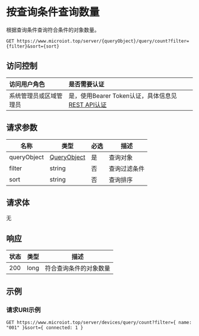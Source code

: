 # 按查询条件查询数量

根据查询条件查询符合条件的对象数量。

``` HTTP
GET https://www.microiot.top/server/{queryObject}/query/count?filter={filter}&sort={sort}
```
## 访问控制

| 访问用户角色           | 是否需要认证                                 |
| :--------------------- | :------------------------------------------- |
| 系统管理员或区域管理员 | 是，使用Bearer Token认证，具体信息见[REST API认证](../api.md) |

## 请求参数

| 名称        | 类型                                  | 必选 | 描述         |
| ----------- | ------------------------------------- | ---- | ------------ |
| queryObject | [QueryObject](queryid.md#queryobject) | 是   | 查询对象     |
| filter      | string                                | 否   | 查询过滤条件 |
| sort        | string                                | 否   | 查询排序     |

## 请求体

无

## 响应

| 状态 | 类型          | 描述           |
| ---- | ------------- | -------------- |
| 200  | long | 符合查询条件的对象数量 |



## 示例

### 请求URI示例

``` HTTP
GET https://www.microiot.top/server/devices/query/count?filter={ name: "001" }&sort={ connected: 1 }
```


